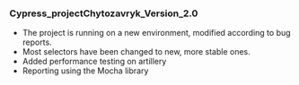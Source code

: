 ### Cypress_projectChytozavryk_Version_2.0
- The project is running on a new environment, modified according to bug reports.
- Most selectors have been changed to new, more stable ones.
- Added performance testing on artillery
- Reporting using the Mocha library
